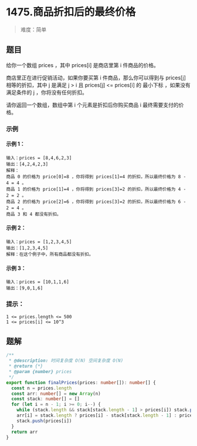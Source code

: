 # 1475.商品折扣后的最终价格

> 难度：简单

## 题目

给你一个数组 prices ，其中 prices[i] 是商店里第 i 件商品的价格。

商店里正在进行促销活动，如果你要买第 i 件商品，那么你可以得到与 prices[j] 相等的折扣，其中 j 是满足 j > i 且 prices[j] <= prices[i] 的 最小下标 ，如果没有满足条件的 j ，你将没有任何折扣。

请你返回一个数组，数组中第 i 个元素是折扣后你购买商品 i 最终需要支付的价格。

### 示例

#### 示例 1：

```
输入：prices = [8,4,6,2,3]
输出：[4,2,4,2,3]
解释：
商品 0 的价格为 price[0]=8 ，你将得到 prices[1]=4 的折扣，所以最终价格为 8 - 4 = 4 。
商品 1 的价格为 price[1]=4 ，你将得到 prices[3]=2 的折扣，所以最终价格为 4 - 2 = 2 。
商品 2 的价格为 price[2]=6 ，你将得到 prices[3]=2 的折扣，所以最终价格为 6 - 2 = 4 。
商品 3 和 4 都没有折扣。
```

#### 示例 2：

```
输入：prices = [1,2,3,4,5]
输出：[1,2,3,4,5]
解释：在这个例子中，所有商品都没有折扣。
```

#### 示例 3：

```
输入：prices = [10,1,1,6]
输出：[9,0,1,6]
```

### 提示：

```
1 <= prices.length <= 500
1 <= prices[i] <= 10^3
```

## 题解

```ts
/**
 * @description: 时间复杂度 O(N) 空间复杂度 O(N)
 * @return {*}
 * @param {number} prices
 */
export function finalPrices(prices: number[]): number[] {
  const n = prices.length
  const arr: number[] = new Array(n)
  const stack: number[] = []
  for (let i = n - 1; i >= 0; i--) {
    while (stack.length && stack[stack.length - 1] > prices[i]) stack.pop()
    arr[i] = stack.length ? prices[i] - stack[stack.length - 1] : prices[i]
    stack.push(prices[i])
  }
  return arr
}
```
